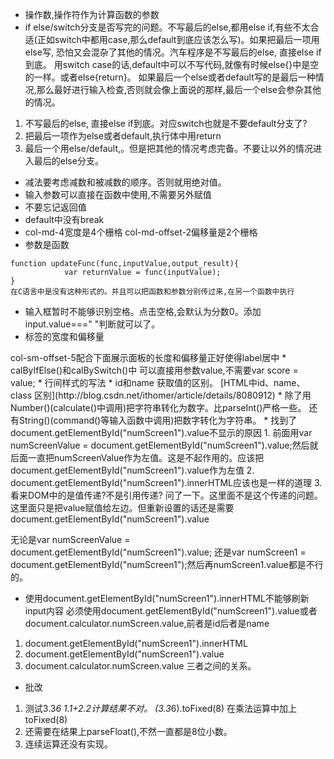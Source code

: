 * 操作数,操作符作为计算函数的参数
* if else/switch分支是否写完的问题。不写最后的else,都用else if,有些不太合适(正如switch中都用case,那么default到底应该怎么写)。如果把最后一项用else写,
恐怕又会混杂了其他的情况。汽车程序是不写最后的else, 直接else if到底。
用switch case的话,default中可以不写代码,就像有时候else{}中是空的一样。或者else{return}。
如果最后一个else或者default写的是最后一种情况,那么最好进行输入检查,否则就会像上面说的那样,最后一个else会参杂其他的情况。
1. 不写最后的else, 直接else if到底。对应switch也就是不要default分支了?
2. 把最后一项作为else或者default,执行体中用return
3. 最后一个用else/default,。但是把其他的情况考虑完备。不要让以外的情况进入最后的else分支。
* 减法要考虑减数和被减数的顺序。否则就用绝对值。
* 输入参数可以直接在函数中使用,不需要另外赋值
* 不要忘记返回值
* default中没有break
* col-md-4宽度是4个栅格
col-md-offset-2偏移量是2个栅格
* 参数是函数
```
function updateFunc(func,inputValue,output_result){
			var returnValue = func(inputValue);
}
在C语言中是没有这种形式的。并且可以把函数和参数分别传过来,在另一个函数中执行 
```
* 输入框暂时不能够识别空格。点击空格,会默认为分数0。添加input.value===" "判断就可以了。
* 标签的宽度和偏移量
<label for="Score" class="col-sm-offset-5 col-sm-4 control-label">
col-sm-offset-5配合下面展示面板的长度和偏移量正好使得label居中
* calByIfElse()和calBySwitch()中
可以直接用参数value,不需要var score = value;
* 行间样式的写法
* id和name
获取值的区别。
[HTML中id、name、class 区别](http://blog.csdn.net/ithomer/article/details/8080912)   
* 除了用Number()(calculate()中调用)把字符串转化为数字。比parseInt()严格一些。
还有String()(command()等输入函数中调用)把数字转化为字符串。
* 找到了document.getElementById("numScreen1").value不显示的原因
1. 前面用var  numScreenValue =  document.getElementById("numScreen1").value;然后就后面一直把numScreenValue作为左值。这是不起作用的。应该把document.getElementById("numScreen1").value作为左值
2. document.getElementById("numScreen1").innerHTML应该也是一样的道理
3. 看来DOM中的是值传递?不是引用传递?
问了一下。这里面不是这个传递的问题。这里面只是把value赋值给左边。但重新设置的话还是需要document.getElementById("numScreen1").value

无论是var  numScreenValue =  document.getElementById("numScreen1").value;
还是var numScreen1 = document.getElementById("numScreen1");然后再numScreen1.value都是不行的。
* 使用document.getElementById("numScreen1").innerHTML不能够刷新input内容
必须使用document.getElementById("numScreen1").value或者document.calculator.numScreen.value,前者是id后者是name
1. document.getElementById("numScreen1").innerHTML
2. document.getElementById("numScreen1").value
3. document.calculator.numScreen.value
三者之间的关系。

* 批改
1. 测试3.3*6   1.1+2.2计算结果不对。
(3.3*6).toFixed(8)
在乘法运算中加上toFixed(8)
2. 还需要在结果上parseFloat(),不然一直都是8位小数。
3. 连续运算还没有实现。